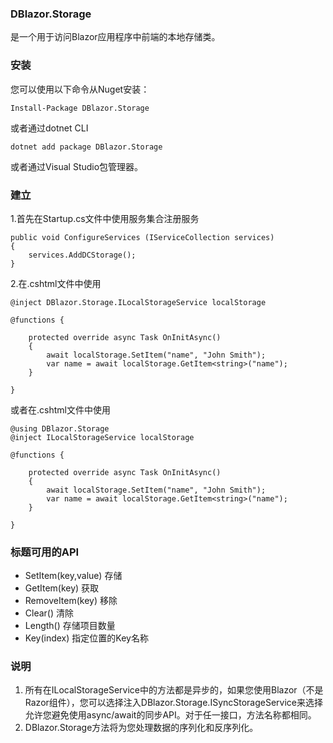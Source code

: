 ###  **DBlazor.Storage** 

是一个用于访问Blazor应用程序中前端的本地存储类。

###  **安装** 

您可以使用以下命令从Nuget安装：

```
Install-Package DBlazor.Storage
```

或者通过dotnet CLI

```
dotnet add package DBlazor.Storage
```

或者通过Visual Studio包管理器。

###  **建立** 

1.首先在Startup.cs文件中使用服务集合注册服务

```
public void ConfigureServices (IServiceCollection services)
{
    services.AddDCStorage();
}
```

2.在.cshtml文件中使用


```
@inject DBlazor.Storage.ILocalStorageService localStorage

@functions {

    protected override async Task OnInitAsync()
    {
        await localStorage.SetItem("name", "John Smith");
        var name = await localStorage.GetItem<string>("name");
    }

}

```

或者在.cshtml文件中使用

```
@using DBlazor.Storage
@inject ILocalStorageService localStorage

@functions {

    protected override async Task OnInitAsync()
    {
        await localStorage.SetItem("name", "John Smith");
        var name = await localStorage.GetItem<string>("name");
    }

}
```


### 标题**可用的API** 

- SetItem(key,value)  存储
- GetItem(key)   获取
- RemoveItem(key) 移除
- Clear()  清除
- Length() 存储项目数量
- Key(index) 指定位置的Key名称


###  **说明** 

1. 所有在ILocalStorageService中的方法都是异步的，如果您使用Blazor（不是Razor组件），您可以选择注入DBlazor.Storage.ISyncStorageService来选择允许您避免使用async/await的同步API。对于任一接口，方法名称都相同。
2. DBlazor.Storage方法将为您处理数据的序列化和反序列化。
